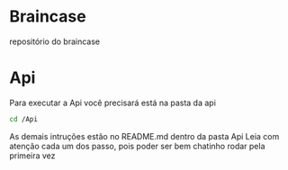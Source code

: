 # Braincase
repositório do braincase

# Api

Para executar a Api você precisará está na pasta da api

```bash
cd /Api
```

As demais intruções estão no README.md dentro da pasta Api Leia com atenção cada um dos passo,
pois poder ser bem chatinho rodar pela primeira vez